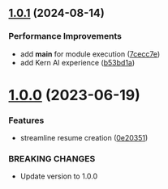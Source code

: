 ## [1.0.1](https://github.com/andhrelja/resume-builder/compare/v1.0.0...v1.0.1) (2024-08-14)


### Performance Improvements

* add __main__ for module execution ([7cecc7e](https://github.com/andhrelja/resume-builder/commit/7cecc7eb708cfa541b73da979b8676914531be11))
* add Kern AI experience ([b53bd1a](https://github.com/andhrelja/resume-builder/commit/b53bd1a1365aab86307c9d8dbdeccddbb6568f05))



# [1.0.0](https://github.com/andhrelja/resume-builder/compare/0e20351f6f1471571cee9250bdbbc3184c932f07...v1.0.0) (2023-06-19)


### Features

* streamline resume creation ([0e20351](https://github.com/andhrelja/resume-builder/commit/0e20351f6f1471571cee9250bdbbc3184c932f07))


### BREAKING CHANGES

* Update version to 1.0.0



